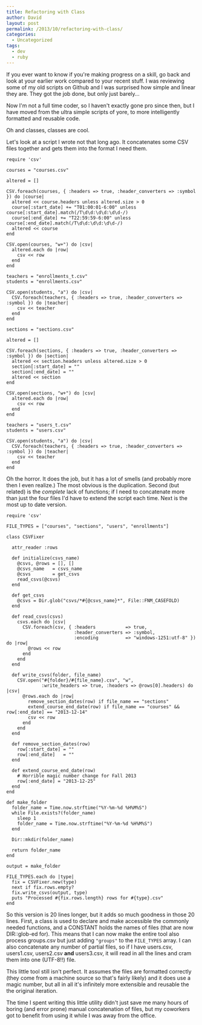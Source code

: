 ```yaml
---
title: Refactoring with Class
author: David
layout: post
permalink: /2013/10/refactoring-with-class/
categories:
  - Uncategorized
tags:
  - dev
  - ruby
---
```

If you ever want to know if you're making progress on a skill, go back and look at your earlier work compared to your recent stuff. I was reviewing some of my old scripts on Github and I was surprised how simple and linear they are. They got the job done, but only just barely...



Now I'm not a full time coder, so I haven't exactly gone pro since then, but I have moved from the ultra simple scripts of yore, to more intelligently formatted and reusable code.

Oh and classes, classes are cool.

Let's look at a script I wrote not that long ago. It concatenates some CSV files together and gets them into the format I need them.

    require 'csv'
    
    courses = "courses.csv"
    
    altered = []
    
    CSV.foreach(courses, { :headers => true, :header_converters => :symbol }) do |course|
      altered << course.headers unless altered.size > 0
      course[:start_date] += "T01:00:01-6:00" unless course[:start_date].match(/T\d\d:\d\d:\d\d-/)
      course[:end_date] += "T22:59:59-6:00" unless course[:end_date].match(/T\d\d:\d\d:\d\d-/)
      altered << course
    end
    
    CSV.open(courses, "w+") do |csv|
      altered.each do |row|
        csv << row
      end
    end
    
    teachers = "enrollments_t.csv"
    students = "enrollments.csv"
    
    CSV.open(students, "a") do |csv|
      CSV.foreach(teachers, { :headers => true, :header_converters => :symbol }) do |teacher|
        csv << teacher
      end
    end
    
    sections = "sections.csv"
    
    altered = []
    
    CSV.foreach(sections, { :headers => true, :header_converters => :symbol }) do |section|
      altered << section.headers unless altered.size > 0
      section[:start_date] = ""
      section[:end_date] = ""
      altered << section
    end
    
    CSV.open(sections, "w+") do |csv|
      altered.each do |row|
        csv << row
      end
    end
    
    teachers = "users_t.csv"
    students = "users.csv"
    
    CSV.open(students, "a") do |csv|
      CSV.foreach(teachers, { :headers => true, :header_converters => :symbol }) do |teacher|
        csv << teacher
      end
    end
    

Oh the horror. It does the job, but it has a lot of smells (and probably more then I even realize.) The most obvious is the duplication. Second (but related) is the *complete* lack of functions; if I need to concatenate more than just the four files I'd have to extend the script each time. Next is the most up to date version.

    require 'csv'
    
    FILE_TYPES = ["courses", "sections", "users", "enrollments"]
    
    class CSVFixer
    
      attr_reader :rows
    
      def initialize(csvs_name)
        @csvs, @rows = [], []
        @csvs_name   = csvs_name
        @csvs        = get_csvs
        read_csvs(@csvs)
      end
    
      def get_csvs
        @csvs = Dir.glob("csvs/*#{@csvs_name}*", File::FNM_CASEFOLD)
      end
    
      def read_csvs(csvs)
        csvs.each do |csv|
          CSV.foreach(csv, { :headers           => true, 
                             :header_converters => :symbol, 
                             :encoding          => "windows-1251:utf-8" }) do |row|
            @rows << row
          end
        end
      end
    
      def write_csvs(folder, file_name)
        CSV.open("#{folder}/#{file_name}.csv", "w", 
                 :write_headers => true, :headers => @rows[0].headers) do |csv|
          @rows.each do |row|
            remove_section_dates(row) if file_name == "sections"
            extend_course_end_date(row) if file_name == "courses" && row[:end_date] == "2013-12-14"
            csv << row
          end
        end
      end
    
      def remove_section_dates(row)
        row[:start_date] = ""
        row[:end_date]   = ""
      end
    
      def extend_course_end_date(row)
        # Horrible magic number change for Fall 2013
        row[:end_date] = "2013-12-25"
      end
    end
    
    def make_folder
      folder_name = Time.now.strftime("%Y-%m-%d %H%M%S")
      while File.exists?(folder_name)
        sleep 1
        folder_name = Time.now.strftime("%Y-%m-%d %H%M%S")
      end
    
      Dir::mkdir(folder_name)
    
      return folder_name
    end
    
    output = make_folder
    
    FILE_TYPES.each do |type|
      fix = CSVFixer.new(type)
      next if fix.rows.empty?
      fix.write_csvs(output, type)
      puts "Processed #{fix.rows.length} rows for #{type}.csv"
    end
    

So this version is 20 lines longer, but it adds so much goodness in those 20 lines. First, a class is used to declare and make accessible the commonly needed functions, and a CONSTANT holds the names of files (that are now DIR::glob-ed for). This means that I can now make the entire tool also process groups.csv but just adding `"groups"` to the `FILE_TYPES` array. I can also concatenate any number of partial files, so if I have users.csv, users1.csv, users2.csv **and** users3.csv, it will read in all the lines and cram them into one (UTF-8!!) file.

This little tool still isn't perfect. It assumes the files are formatted correctly (they come from a machine source so that's fairly likely) and it does use a magic number, but all in all it's infinitely more extensible and reusable the the original iteration.

The time I spent writing this little utility didn't just save me many hours of boring (and error prone) manual concatenation of files, but my coworkers got to benefit from using it while I was away from the office.
